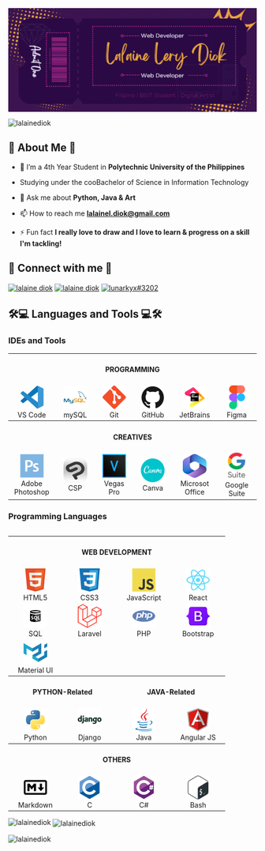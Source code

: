 
<img align="center" src="./img/GitHubBanner.gif" alt="Banner">

<p align="left"  height="30" width="40">
<img src="https://komarev.com/ghpvc/?username=lalainediok&label=Profile%20views&color=0e75b6&style=flat" alt="lalainediok" /> 
 </p>

<!-- ABOUT ME SECTION-->
<h2 align="left" height="30px">💬 About Me 💬</h2>

- 🌱 I’m a 4th Year Student in **Polytechnic University of the Philippines** 
- Studying under the cooBachelor of Science in Information Technology 

- 💬 Ask me about **Python, Java & Art**

- 📫 How to reach me **lalainel.diok@gmail.com**

- ⚡ Fun fact **I really love to draw and I love to learn & progress on a skill I'm tackling!**

<!-- SOCIALS -->
<h2 align="left"> 📱 Connect with me 📱</h2>
<p align="left">
<a href="https://codepen.io/lalaine diok" target="blank"><img align="center" src="https://raw.githubusercontent.com/rahuldkjain/github-profile-readme-generator/master/src/images/icons/Social/codepen.svg" alt="lalaine diok" height="30" width="40" /></a>
<a href="https://linkedin.com/in/lalaine diok" target="blank"><img align="center" src="https://raw.githubusercontent.com/rahuldkjain/github-profile-readme-generator/master/src/images/icons/Social/linked-in-alt.svg" alt="lalaine diok" height="30" width="40" /></a>
<a href="https://discord.gg/lunarkyx#3202" target="blank"><img align="center" src="https://raw.githubusercontent.com/rahuldkjain/github-profile-readme-generator/master/src/images/icons/Social/discord.svg" alt="lunarkyx#3202" height="30" width="40" /></a>
</p>

<!-- TOOLS AND LANGUAGES -->
<h2 align="left">🛠️💻 Languages and Tools 💻🛠️</h2>

<h3 alight="left">IDEs and Tools</h3>
<table>
    <tr>
        <th colspan='6'>
            <h4 align='center'>PROGRAMMING</h4>
        </th>
    </tr>
    <tr>
        <td align="center" width="96">
            <a href="https://code.visualstudio.com" target="_blank" rel="noreferrer"> 
                <img src="./icons/vscode.png" width="48" height="48" alt="vscode" />
            </a>
            </a>
            <br>VS Code
        </td>
        <td align="center" width="96">
            <a href="https://www.mysql.com" target="_blank" rel="noreferrer"> 
                <img src="./icons/mysql_wtitle.png" width="48" height="48" alt="mysql" />
            </a>
            <br>mySQL
        </td>
        <td align="center" width="96">
            <a href="https://git-scm.com" target="_blank" rel="noreferrer"> 
                <img src="./icons/git.png" width="48" height="48" alt="git" />
            </a>
            <br>Git
        </td>
        <td align="center" width="96">
            <a href="https://github.com" target="_blank" rel="noreferrer"> 
                <img src="./icons/github.png" width="48" height="48" alt="github" />
            </a>
            <br>GitHub
        </td>
        <td align="center" width="96">
            <a href="https://www.jetbrains.com" target="_blank" rel="noreferrer"> 
                <img src="./icons/jetbrains.png" width="48" height="48" alt="jetbrains" />
            </a>
            <br>JetBrains
        </td>
        <td align="center" width="96">
            <a href="https://www.figma.com" target="_blank" rel="noreferrer"> 
                <img src="./icons/figma.png" width="48" height="48" alt="figma" />
            </a>
            <br>Figma
        </td>
    </tr>
    <tr>
        <th colspan='6'>
            <h4 align='center'>CREATIVES</h4>
        </th>
    </tr>
    <tr>
        <td align="center" width="96">
            <a href="https://www.adobe.com/" target="_blank" rel="noreferrer"> 
                <img src="./icons/photoshop.png" width="48" height="48" alt="photoshop" />
            </a>
            <br>Adobe Photoshop
        </td>
        <td align="center" width="96">
            <a href="https://www.clipstudio.net/en/" target="_blank" rel="noreferrer"> 
                <img src="./icons/CSP.png" width="48" height="48" alt="csp" />
            </a>
            <br>CSP
        </td>
        <td align="center" width="96">
            <a href="https://filmora.wondershare.net/best-alternative-to-vegas-pro.html" target="_blank" rel="noreferrer"> 
                <img src="./icons/VEGAS.png" width="48" height="48" alt="vegaspro" />
            </a>
            <br>Vegas Pro
        </td>
        <td align="center" width="96">
            <a href="https://www.canva.com" target="_blank" rel="noreferrer"> 
                <img src="./icons/canva.png" width="48" height="48" alt="canva" />
            </a>
            <br>Canva
        </td>
        <td align="center" width="96">
            <a href="https://www.office.com" target="_blank" rel="noreferrer"> 
                <img src="./icons/microsoftoffice.png" width="48" height="48" alt="msoffice" />
            </a>
            <br>Microsot Office
        </td>
        <td align="center" width="96">
            <a href="https://workspace.google.com/intl/en_ph/" target="_blank" rel="noreferrer"> 
                <img src="./icons/gsuite.png" width="48" height="54" alt="gsuite" />
            </a>
            <br>Google Suite
        </td>
    </tr>
</table>

<h3 alight="left">Programming Languages</h3>
<table>
<table>
    <tr>
        <th colspan='4'>
            <h4 align='center'>WEB DEVELOPMENT</h4>
        </th>
    </tr>
    <tr>
        <td align="center" width="96">
                <img src="./icons/html5.png" width="48" height="48" alt="html" />
            <br>HTML5
        </td>
        <td align="center" width="96">
                <img src="./icons/css3.png" width="48" height="48" alt="css3" />
            <br>CSS3
        </td>
        <td align="center" width="96">
            <a href="https://www.javascript.com" target="_blank" rel="noreferrer"> 
                <img src="./icons/javascript.png" width="48" height="48" alt="javascript" />
            </a>
            <br>JavaScript
        </td>
        <td align="center" width="96">
            <a href="https://react.dev" target="_blank" rel="noreferrer"> 
                <img src="./icons/react.png" width="48" height="48" alt="react" />
            </a>
            <br>React
        </td>
    </tr>
    <tr>
        <td align="center" width="96">
                <img src="./icons/sql.svg" width="48" height="48" alt="sql" />
            <br>SQL
        </td>
        <td align="center" width="96">
            <a href="https://laravel.com" target="_blank" rel="noreferrer"> 
                <img src="./icons/laravel.svg" width="48" height="48" alt="laravel" />
            </a>
            <br>Laravel
        </td>
        <td align="center" width="96">
            <a href="https://www.php.net" target="_blank" rel="noreferrer"> 
                <img src="./icons/php.png" width="48" height="48" alt="php" />
            </a>
            <br>PHP
        </td>
        <td align="center" width="96">
            <a href="https://getbootstrap.com" target="_blank" rel="noreferrer"> 
                <img src="./icons/bootstrap.png" width="48" height="48" alt="bootstrap" />
            </a>
            <br>Bootstrap
        </td>
    </tr>
    <tr>
        <td align="center" width="96">
            <a href="https://mui.com" target="_blank" rel="noreferrer"> 
                <img src="./icons/materialui.png" width="48" height="48" alt="materialui" />
            </a>
            <br>Material UI 
        </td>
    </tr>
    <tr>
        <th colspan='2'>
            <h4 align='center'>PYTHON-Related</h4>
        </th>
        <th colspan='2'>
            <h4 align='center'>JAVA-Related</h4>
        </th>
    </tr>
    <tr>
        <td align="center" width="96">
            <a href="https://www.adobe.com/" target="_blank" rel="noreferrer"> 
                <img src="./icons/python.png" width="48" height="48" alt="python" />
            </a>
            <br>Python
        </td>
        <td align="center" width="96">
            <a href="https://www.clipstudio.net/en/" target="_blank" rel="noreferrer"> 
                <img src="./icons/django.png" width="48" height="48" alt="django" />
            </a>
            <br>Django
        </td>
        <td align="center" width="96">
            <a href="https://www.adobe.com/" target="_blank" rel="noreferrer"> 
                <img src="./icons/java.png" width="48" height="48" alt="java" />
            </a>
            <br>Java
        </td>
        <td align="center" width="96">
            <a href="https://www.clipstudio.net/en/" target="_blank" rel="noreferrer"> 
                <img src="./icons/angularjs.png" width="48" height="48" alt="angularjs" />
            </a>
            <br>Angular JS
        </td>
    </tr>
    <tr>
        <th colspan='4'>
            <h4 align='center'>OTHERS</h4>
        </th>
    </tr>
    <tr>
        <td align="center" width="96">
            <a href="https://www.adobe.com/" target="_blank" rel="noreferrer"> 
                <img src="./icons/markdown.png" width="48" height="48" alt="photoshop" />
            </a>
            <br>Markdown
        </td>
        <td align="center" width="96">
            <a href="https://www.clipstudio.net/en/" target="_blank" rel="noreferrer"> 
                <img src="./icons/c.png" width="48" height="48" alt="c-language" />
            </a>
            <br>C
        </td>
        <td align="center" width="96">
            <a href="https://www.clipstudio.net/en/" target="_blank" rel="noreferrer"> 
                <img src="./icons/csharp.png" width="48" height="48" alt="csharp" />
            </a>
            <br>C#
        </td>
        <td align="center" width="96">
            <a href="https://www.clipstudio.net/en/" target="_blank" rel="noreferrer"> 
                <img src="./icons/bash.svg" width="48" height="48" alt="bash" />
            </a>
            <br>Bash
        </td>
    </tr>
    </tr>
</table>

</table>






<!-- ORGANIZATION -->


<!-- PROJECTS -->


<!-- HOBBIES -->
<p><img align="left" src="https://github-readme-stats.vercel.app/api/top-langs?username=lalainediok&show_icons=true&locale=en&layout=compact" alt="lalainediok" /></p>

<p>&nbsp;<img align="center" src="https://github-readme-stats.vercel.app/api?username=lalainediok&show_icons=true&locale=en" alt="lalainediok" /></p>

<p><img align="center" src="https://github-readme-streak-stats.herokuapp.com/?user=lalainediok&" alt="lalainediok" /></p>
